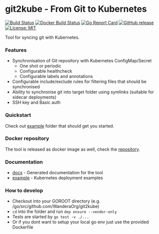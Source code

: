 # git2kube - From Git to Kubernetes
           
[![Build Status](https://travis-ci.org/WanderaOrg/git2kube.svg?branch=master)](https://travis-ci.org/WanderaOrg/git2kube)
[![Docker Build Status](https://img.shields.io/docker/build/wanderadock/git2kube.svg)](https://hub.docker.com/r/wanderadock/git2kube/)
[![Go Report Card](https://goreportcard.com/badge/github.com/WanderaOrg/git2kube)](https://goreportcard.com/report/github.com/WanderaOrg/git2kube)
[![GitHub release](https://img.shields.io/github/release/WanderaOrg/git2kube.svg)](https://github.com/WanderaOrg/git2kube/releases/latest)
[![License: MIT](https://img.shields.io/badge/License-MIT-yellow.svg)](https://github.com/WanderaOrg/scccmd/blob/master/LICENSE)

Tool for syncing git with Kubernetes.

### Features
* Synchronisation of Git repository with Kubernetes ConfigMap/Secret
  * One shot or periodic
  * Configurable healthcheck
  * Configurable labels and annotations
* Configurable include/exclude rules for filtering files that should be synchronised
* Ability to synchronise git into target folder using symlinks (suitable for sidecar deployments)
* SSH key and Basic auth

### Quickstart
Check out [example](example) folder that should get you started. 

### Docker repository
The tool is released as docker image as well, check the [repository](https://hub.docker.com/r/wanderadock/git2kube/).

### Documentation
* [docs](docs/git2kube.md) - Generated documentation for the tool
* [example](example) - Kubernetes deployment examples

### How to develop
* Checkout into your GOROOT directory (e.g. /go/src/github.com/WanderaOrg/git2kube)
* `cd` into the folder and run `dep ensure --vendor-only`
* Tests are started by `go test -v ./...`
* Or if you dont want to setup your local go env just use the provided Dockerfile